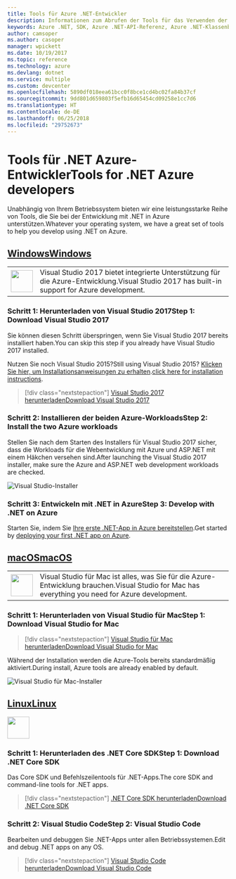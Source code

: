 ```yaml
---
title: Tools für Azure .NET-Entwickler
description: Informationen zum Abrufen der Tools für das Verwenden der Azure .NET-Bibliotheken in einer Windows-, Linux- oder Mac-Umgebung.
keywords: Azure .NET, SDK, Azure .NET-API-Referenz, Azure .NET-Klassenbibliothek
author: camsoper
ms.author: casoper
manager: wpickett
ms.date: 10/19/2017
ms.topic: reference
ms.technology: azure
ms.devlang: dotnet
ms.service: multiple
ms.custom: devcenter
ms.openlocfilehash: 5890df018eea61bcc0f8bce1cd4bc02fa84b37cf
ms.sourcegitcommit: 9dd801d659803f5efb16d65454cd09258e1cc7d6
ms.translationtype: HT
ms.contentlocale: de-DE
ms.lasthandoff: 06/25/2018
ms.locfileid: "29752673"
---
```

# <a name="tools-for-net-azure-developers"></a><span data-ttu-id="6e8fd-104">Tools für .NET Azure-Entwickler</span><span class="sxs-lookup"><span data-stu-id="6e8fd-104">Tools for .NET Azure developers</span></span>

<span data-ttu-id="6e8fd-105">Unabhängig von Ihrem Betriebssystem bieten wir eine leistungsstarke Reihe von Tools, die Sie bei der Entwicklung mit .NET in Azure unterstützen.</span><span class="sxs-lookup"><span data-stu-id="6e8fd-105">Whatever your operating system, we have a great set of tools to help you develop using .NET on Azure.</span></span>

## <a name="windowstabwindows"></a>[<span data-ttu-id="6e8fd-106">Windows</span><span class="sxs-lookup"><span data-stu-id="6e8fd-106">Windows</span></span>](#tab/windows)

<table>
  <tr>
    <td width="50">
        <img src="https://docs.microsoft.com/en-us/media/logos/logo_vs-ide.svg" width="50" height="50"></img>
    </td>
    <td>
        <span data-ttu-id="6e8fd-107">Visual Studio 2017 bietet integrierte Unterstützung für die Azure-Entwicklung.</span><span class="sxs-lookup"><span data-stu-id="6e8fd-107">Visual Studio 2017 has built-in support for Azure development.</span></span>
    </td>
  </tr>
</table>

### <a name="step-1-download-visual-studio-2017"></a><span data-ttu-id="6e8fd-108">Schritt 1: Herunterladen von Visual Studio 2017</span><span class="sxs-lookup"><span data-stu-id="6e8fd-108">Step 1: Download Visual Studio 2017</span></span>

<span data-ttu-id="6e8fd-109">Sie können diesen Schritt überspringen, wenn Sie Visual Studio 2017 bereits installiert haben.</span><span class="sxs-lookup"><span data-stu-id="6e8fd-109">You can skip this step if you already have Visual Studio 2017 installed.</span></span>

<span data-ttu-id="6e8fd-110">Nutzen Sie noch Visual Studio 2015?</span><span class="sxs-lookup"><span data-stu-id="6e8fd-110">Still using Visual Studio 2015?</span></span>  <span data-ttu-id="6e8fd-111">[Klicken Sie hier, um Installationsanweisungen zu erhalten](dotnet-sdk-vs2015-install.md).</span><span class="sxs-lookup"><span data-stu-id="6e8fd-111">[click here for installation instructions](dotnet-sdk-vs2015-install.md).</span></span>

> [!div class="nextstepaction"]
> [<span data-ttu-id="6e8fd-112">Visual Studio 2017 herunterladen</span><span class="sxs-lookup"><span data-stu-id="6e8fd-112">Download Visual Studio 2017</span></span>](https://www.visualstudio.com/downloads/)


### <a name="step-2-install-the-two-azure-workloads"></a><span data-ttu-id="6e8fd-113">Schritt 2: Installieren der beiden Azure-Workloads</span><span class="sxs-lookup"><span data-stu-id="6e8fd-113">Step 2: Install the two Azure workloads</span></span>

<span data-ttu-id="6e8fd-114">Stellen Sie nach dem Starten des Installers für Visual Studio 2017 sicher, dass die Workloads für die Webentwicklung mit Azure und ASP.NET mit einem Häkchen versehen sind.</span><span class="sxs-lookup"><span data-stu-id="6e8fd-114">After launching the Visual Studio 2017 installer, make sure the Azure and ASP.NET web development workloads are checked.</span></span>

![Visual Studio-Installer](media/dotnet-tools/azure-workloads.png)

### <a name="step-3-develop-with-net-on-azure"></a><span data-ttu-id="6e8fd-116">Schritt 3: Entwickeln mit .NET in Azure</span><span class="sxs-lookup"><span data-stu-id="6e8fd-116">Step 3: Develop with .NET on Azure</span></span>

<span data-ttu-id="6e8fd-117">Starten Sie, indem Sie [Ihre erste .NET-App in Azure bereitstellen](https://docs.microsoft.com/azure/app-service-web/app-service-web-get-started-dotnet).</span><span class="sxs-lookup"><span data-stu-id="6e8fd-117">Get started by [deploying your first .NET app on Azure](https://docs.microsoft.com/azure/app-service-web/app-service-web-get-started-dotnet).</span></span>


## <a name="macostabmacos"></a>[<span data-ttu-id="6e8fd-118">macOS</span><span class="sxs-lookup"><span data-stu-id="6e8fd-118">macOS</span></span>](#tab/macos)
<table>
  <tr>
    <td width="50">
        <img src="https://docs.microsoft.com/en-us/media/logos/logo_vs-mac.svg" width="50" height="50"></img>
    </td>
    <td>
        <span data-ttu-id="6e8fd-119">Visual Studio für Mac ist alles, was Sie für die Azure-Entwicklung brauchen.</span><span class="sxs-lookup"><span data-stu-id="6e8fd-119">Visual Studio for Mac has everything you need for Azure development.</span></span>
    </td>
  </tr>
</table>


### <a name="step-1-download-visual-studio-for-mac"></a><span data-ttu-id="6e8fd-120">Schritt 1: Herunterladen von Visual Studio für Mac</span><span class="sxs-lookup"><span data-stu-id="6e8fd-120">Step 1: Download Visual Studio for Mac</span></span>

> [!div class="nextstepaction"]
> [<span data-ttu-id="6e8fd-121">Visual Studio für Mac herunterladen</span><span class="sxs-lookup"><span data-stu-id="6e8fd-121">Download Visual Studio for Mac</span></span>](https://www.visualstudio.com/vs/visual-studio-mac/)

<span data-ttu-id="6e8fd-122">Während der Installation werden die Azure-Tools bereits standardmäßig aktiviert.</span><span class="sxs-lookup"><span data-stu-id="6e8fd-122">During install, Azure tools are already enabled by default.</span></span>

![Visual Studio für Mac-Installer](media/dotnet-tools/azure-vsmac.png)

## <a name="linuxtablinux"></a>[<span data-ttu-id="6e8fd-124">Linux</span><span class="sxs-lookup"><span data-stu-id="6e8fd-124">Linux</span></span>](#tab/linux)

<img src="https://docs.microsoft.com/en-us/visualstudio/products/images/vs-code.svg" width="50" height="50"></img>

### <a name="step-1-download-net-core-sdk"></a><span data-ttu-id="6e8fd-125">Schritt 1: Herunterladen des .NET Core SDK</span><span class="sxs-lookup"><span data-stu-id="6e8fd-125">Step 1: Download .NET Core SDK</span></span>

<span data-ttu-id="6e8fd-126">Das Core SDK und Befehlszeilentools für .NET-Apps.</span><span class="sxs-lookup"><span data-stu-id="6e8fd-126">The core SDK and command-line tools for .NET apps.</span></span>

> [!div class="nextstepaction"]
> [<span data-ttu-id="6e8fd-127">.NET Core SDK herunterladen</span><span class="sxs-lookup"><span data-stu-id="6e8fd-127">Download .NET Core SDK</span></span>](https://www.microsoft.com/net/core)

### <a name="step-2-visual-studio-code"></a><span data-ttu-id="6e8fd-128">Schritt 2: Visual Studio Code</span><span class="sxs-lookup"><span data-stu-id="6e8fd-128">Step 2: Visual Studio Code</span></span>

<span data-ttu-id="6e8fd-129">Bearbeiten und debuggen Sie .NET-Apps unter allen Betriebssystemen.</span><span class="sxs-lookup"><span data-stu-id="6e8fd-129">Edit and debug .NET apps on any OS.</span></span>

> [!div class="nextstepaction"]
> [<span data-ttu-id="6e8fd-130">Visual Studio Code herunterladen</span><span class="sxs-lookup"><span data-stu-id="6e8fd-130">Download Visual Studio Code</span></span>](https://code.visualstudio.com)